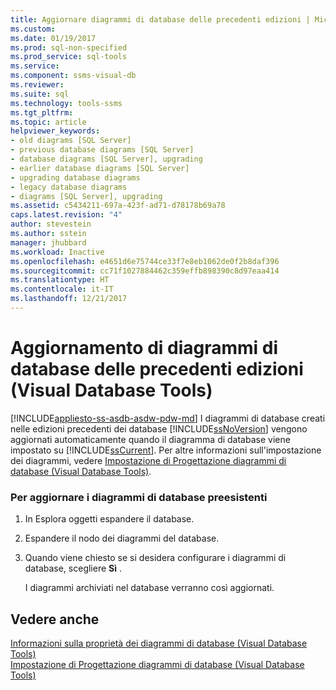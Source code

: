 ```yaml
---
title: Aggiornare diagrammi di database delle precedenti edizioni | Microsoft Docs
ms.custom: 
ms.date: 01/19/2017
ms.prod: sql-non-specified
ms.prod_service: sql-tools
ms.service: 
ms.component: ssms-visual-db
ms.reviewer: 
ms.suite: sql
ms.technology: tools-ssms
ms.tgt_pltfrm: 
ms.topic: article
helpviewer_keywords:
- old diagrams [SQL Server]
- previous database diagrams [SQL Server]
- database diagrams [SQL Server], upgrading
- earlier database diagrams [SQL Server]
- upgrading database diagrams
- legacy database diagrams
- diagrams [SQL Server], upgrading
ms.assetid: c5434211-697a-423f-ad71-d78178b69a78
caps.latest.revision: "4"
author: stevestein
ms.author: sstein
manager: jhubbard
ms.workload: Inactive
ms.openlocfilehash: e4651d6e75744ce33f7e8eb1062de0f2b8daf396
ms.sourcegitcommit: cc71f1027884462c359effb898390c8d97eaa414
ms.translationtype: HT
ms.contentlocale: it-IT
ms.lasthandoff: 12/21/2017
---
```

# <a name="upgrade-database-diagrams-from-previous-editions-visual-database-tools"></a>Aggiornamento di diagrammi di database delle precedenti edizioni (Visual Database Tools)
[!INCLUDE[appliesto-ss-asdb-asdw-pdw-md](../../includes/appliesto-ss-asdb-asdw-pdw-md.md)] I diagrammi di database creati nelle edizioni precedenti dei database [!INCLUDE[ssNoVersion](../../includes/ssnoversion_md.md)] vengono aggiornati automaticamente quando il diagramma di database viene impostato su [!INCLUDE[ssCurrent](../../includes/sscurrent_md.md)]. Per altre informazioni sull'impostazione dei diagrammi, vedere [Impostazione di Progettazione diagrammi di database (Visual Database Tools)](../../ssms/visual-db-tools/set-up-database-diagram-designer-visual-database-tools.md).  
  
### <a name="to-upgrade-legacy-database-diagrams"></a>Per aggiornare i diagrammi di database preesistenti  
  
1.  In Esplora oggetti espandere il database.  
  
2.  Espandere il nodo dei diagrammi del database.  
  
3.  Quando viene chiesto se si desidera configurare i diagrammi di database, scegliere **Sì** .  
  
    I diagrammi archiviati nel database verranno così aggiornati.  
  
## <a name="see-also"></a>Vedere anche  
[Informazioni sulla proprietà dei diagrammi di database (Visual Database Tools)](../../ssms/visual-db-tools/understand-database-diagram-ownership-visual-database-tools.md)  
[Impostazione di Progettazione diagrammi di database (Visual Database Tools)](../../ssms/visual-db-tools/set-up-database-diagram-designer-visual-database-tools.md)  
  
